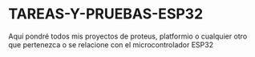 # TAREAS-Y-PRUEBAS-ESP32
Aquí pondré todos mis proyectos de proteus, platformio o cualquier otro que pertenezca o se relacione con el microcontrolador ESP32
